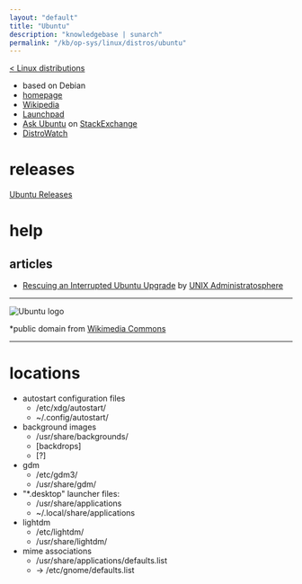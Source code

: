 ```yaml
---
layout: "default"
title: "Ubuntu"
description: "knowledgebase | sunarch"
permalink: "/kb/op-sys/linux/distros/ubuntu"
---
```

<!--
This Source Code Form is subject to the terms of the Mozilla Public
License, v. 2.0. If a copy of the MPL was not distributed with this
file, You can obtain one at http://mozilla.org/MPL/2.0/.
-->

[< Linux distributions](distros.md)

- based on Debian
- [homepage](https://ubuntu.com)
- [Wikipedia](https://en.wikipedia.org/wiki/Ubuntu)
- [Launchpad](https://code.launchpad.net/ubuntu)
- [Ask Ubuntu](https://askubuntu.com) on [StackExchange](https://stackexchange.com)
- [DistroWatch](https://distrowatch.com/table.php?distribution=Ubuntu)

# releases

[Ubuntu Releases](http://releases.ubuntu.com)

# help

## articles

- [Rescuing an Interrupted Ubuntu Upgrade](https://administratosphere.wordpress.com/2011/11/02/rescuing-an-interrupted-ubuntu-upgrade/) by [UNIX Administratosphere](https://administratosphere.wordpress.com)

---

![Ubuntu logo](https://upload.wikimedia.org/wikipedia/commons/3/3a/Logo-ubuntu_no%28r%29-black_orange-hex.svg)

*public domain from [Wikimedia Commons](https://commons.wikimedia.org/wiki/File:Logo-ubuntu_no(r)-black_orange-hex.svg)

---

# locations

- autostart configuration files
    - /etc/xdg/autostart/
    - ~/.config/autostart/
- background images
    - /usr/share/backgrounds/
    - [backdrops]
    - [?]
- gdm
    - /etc/gdm3/
    - /usr/share/gdm/
- "*.desktop" launcher files:
    - /usr/share/applications
    - ~/.local/share/applications
- lightdm
    - /etc/lightdm/
    - /usr/share/lightdm/
- mime associations
    - /usr/share/applications/defaults.list
    - → /etc/gnome/defaults.list

